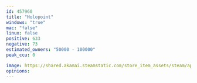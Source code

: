 ```yaml
---
id: 457960
title: "Holopoint"
windows: "true"
mac: "false"
linux: false
positive: 633
negative: 73
estimated_owners: "50000 - 100000"
peak_ccu: 0

image: https://shared.akamai.steamstatic.com/store_item_assets/steam/apps/457960/header.jpg?t=1725386476
opinions:
---
```

